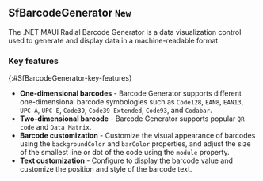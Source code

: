 ## SfBarcodeGenerator `New`

The .NET MAUI Radial Barcode Generator is a data visualization control used to generate and display data in a machine-readable format.

### Key features
{:#SfBarcodeGenerator-key-features}

* **One-dimensional barcodes** - Barcode Generator supports different one-dimensional barcode symbologies such as `Code128`, `EAN8`, `EAN13`, `UPC-A`, `UPC-E`, `Code39`, `Code39 Extended`, `Code93`, and `Codabar`.
* **Two-dimensional barcode** - Barcode Generator supports popular `QR code` and `Data Matrix`.
* **Barcode customization** - Customize the visual appearance of barcodes using the `backgroundColor` and `barColor` properties, and adjust the size of the smallest line or dot of the code using the `module` property.
* **Text customization** - Configure to display the barcode value and customize the position and style of the barcode text.
